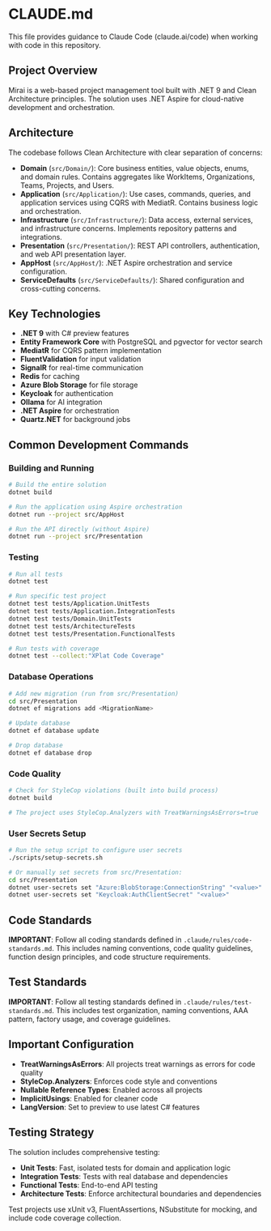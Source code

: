 # CLAUDE.md

This file provides guidance to Claude Code (claude.ai/code) when working with code in this repository.

## Project Overview

Mirai is a web-based project management tool built with .NET 9 and Clean Architecture principles. The solution uses .NET Aspire for cloud-native development and orchestration.

## Architecture

The codebase follows Clean Architecture with clear separation of concerns:

- **Domain** (`src/Domain/`): Core business entities, value objects, enums, and domain rules. Contains aggregates like WorkItems, Organizations, Teams, Projects, and Users.
- **Application** (`src/Application/`): Use cases, commands, queries, and application services using CQRS with MediatR. Contains business logic and orchestration.
- **Infrastructure** (`src/Infrastructure/`): Data access, external services, and infrastructure concerns. Implements repository patterns and integrations.
- **Presentation** (`src/Presentation/`): REST API controllers, authentication, and web API presentation layer.
- **AppHost** (`src/AppHost/`): .NET Aspire orchestration and service configuration.
- **ServiceDefaults** (`src/ServiceDefaults/`): Shared configuration and cross-cutting concerns.

## Key Technologies

- **.NET 9** with C# preview features
- **Entity Framework Core** with PostgreSQL and pgvector for vector search
- **MediatR** for CQRS pattern implementation
- **FluentValidation** for input validation
- **SignalR** for real-time communication
- **Redis** for caching
- **Azure Blob Storage** for file storage
- **Keycloak** for authentication
- **Ollama** for AI integration
- **.NET Aspire** for orchestration
- **Quartz.NET** for background jobs

## Common Development Commands

### Building and Running
```bash
# Build the entire solution
dotnet build

# Run the application using Aspire orchestration
dotnet run --project src/AppHost

# Run the API directly (without Aspire)
dotnet run --project src/Presentation
```

### Testing
```bash
# Run all tests
dotnet test

# Run specific test project
dotnet test tests/Application.UnitTests
dotnet test tests/Application.IntegrationTests
dotnet test tests/Domain.UnitTests
dotnet test tests/ArchitectureTests
dotnet test tests/Presentation.FunctionalTests

# Run tests with coverage
dotnet test --collect:"XPlat Code Coverage"
```

### Database Operations
```bash
# Add new migration (run from src/Presentation)
cd src/Presentation
dotnet ef migrations add <MigrationName>

# Update database
dotnet ef database update

# Drop database
dotnet ef database drop
```

### Code Quality
```bash
# Check for StyleCop violations (built into build process)
dotnet build

# The project uses StyleCop.Analyzers with TreatWarningsAsErrors=true
```

### User Secrets Setup
```bash
# Run the setup script to configure user secrets
./scripts/setup-secrets.sh

# Or manually set secrets from src/Presentation:
cd src/Presentation
dotnet user-secrets set "Azure:BlobStorage:ConnectionString" "<value>"
dotnet user-secrets set "Keycloak:AuthClientSecret" "<value>"
```

## Code Standards

**IMPORTANT**: Follow all coding standards defined in `.claude/rules/code-standards.md`. This includes naming conventions, code quality guidelines, function design principles, and code structure requirements.

## Test Standards

**IMPORTANT**: Follow all testing standards defined in `.claude/rules/test-standards.md`. This includes test organization, naming conventions, AAA pattern, factory usage, and coverage guidelines.

## Important Configuration

- **TreatWarningsAsErrors**: All projects treat warnings as errors for code quality
- **StyleCop.Analyzers**: Enforces code style and conventions
- **Nullable Reference Types**: Enabled across all projects
- **ImplicitUsings**: Enabled for cleaner code
- **LangVersion**: Set to preview to use latest C# features

## Testing Strategy

The solution includes comprehensive testing:
- **Unit Tests**: Fast, isolated tests for domain and application logic
- **Integration Tests**: Tests with real database and dependencies
- **Functional Tests**: End-to-end API testing
- **Architecture Tests**: Enforce architectural boundaries and dependencies

Test projects use xUnit v3, FluentAssertions, NSubstitute for mocking, and include code coverage collection.